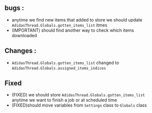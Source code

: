 ## bugs :
- anytime we find new items that added to store we should update `AdidasThread.Globals.gotten_items_list` itmes 
- (IMPORTANT) should find another way to check which items downloaded 


## Changes : 
- `AdidasThread.Globals.gotten_items_list` changed to `AdidasThread.Globals.assigned_items_indices`

## Fixed
- (FIXED) we should store `AdidasThread.Globals.gotten_items_list` anytime we want to finish a job or at scheduled time 
- (FIXED)should move variables from `Settings` class to `Globals` class
